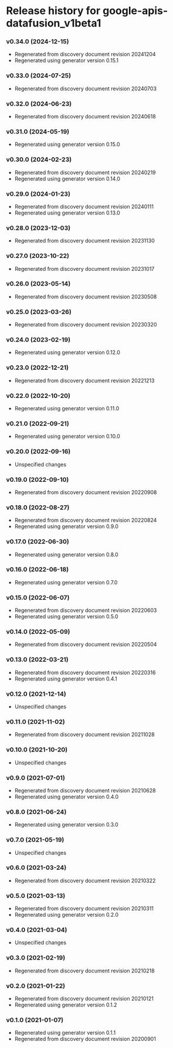 # Release history for google-apis-datafusion_v1beta1

### v0.34.0 (2024-12-15)

* Regenerated from discovery document revision 20241204
* Regenerated using generator version 0.15.1

### v0.33.0 (2024-07-25)

* Regenerated from discovery document revision 20240703

### v0.32.0 (2024-06-23)

* Regenerated from discovery document revision 20240618

### v0.31.0 (2024-05-19)

* Regenerated using generator version 0.15.0

### v0.30.0 (2024-02-23)

* Regenerated from discovery document revision 20240219
* Regenerated using generator version 0.14.0

### v0.29.0 (2024-01-23)

* Regenerated from discovery document revision 20240111
* Regenerated using generator version 0.13.0

### v0.28.0 (2023-12-03)

* Regenerated from discovery document revision 20231130

### v0.27.0 (2023-10-22)

* Regenerated from discovery document revision 20231017

### v0.26.0 (2023-05-14)

* Regenerated from discovery document revision 20230508

### v0.25.0 (2023-03-26)

* Regenerated from discovery document revision 20230320

### v0.24.0 (2023-02-19)

* Regenerated using generator version 0.12.0

### v0.23.0 (2022-12-21)

* Regenerated from discovery document revision 20221213

### v0.22.0 (2022-10-20)

* Regenerated using generator version 0.11.0

### v0.21.0 (2022-09-21)

* Regenerated using generator version 0.10.0

### v0.20.0 (2022-09-16)

* Unspecified changes

### v0.19.0 (2022-09-10)

* Regenerated from discovery document revision 20220908

### v0.18.0 (2022-08-27)

* Regenerated from discovery document revision 20220824
* Regenerated using generator version 0.9.0

### v0.17.0 (2022-06-30)

* Regenerated using generator version 0.8.0

### v0.16.0 (2022-06-18)

* Regenerated using generator version 0.7.0

### v0.15.0 (2022-06-07)

* Regenerated from discovery document revision 20220603
* Regenerated using generator version 0.5.0

### v0.14.0 (2022-05-09)

* Regenerated from discovery document revision 20220504

### v0.13.0 (2022-03-21)

* Regenerated from discovery document revision 20220316
* Regenerated using generator version 0.4.1

### v0.12.0 (2021-12-14)

* Unspecified changes

### v0.11.0 (2021-11-02)

* Regenerated from discovery document revision 20211028

### v0.10.0 (2021-10-20)

* Unspecified changes

### v0.9.0 (2021-07-01)

* Regenerated from discovery document revision 20210628
* Regenerated using generator version 0.4.0

### v0.8.0 (2021-06-24)

* Regenerated using generator version 0.3.0

### v0.7.0 (2021-05-19)

* Unspecified changes

### v0.6.0 (2021-03-24)

* Regenerated from discovery document revision 20210322

### v0.5.0 (2021-03-13)

* Regenerated from discovery document revision 20210311
* Regenerated using generator version 0.2.0

### v0.4.0 (2021-03-04)

* Unspecified changes

### v0.3.0 (2021-02-19)

* Regenerated from discovery document revision 20210218

### v0.2.0 (2021-01-22)

* Regenerated from discovery document revision 20210121
* Regenerated using generator version 0.1.2

### v0.1.0 (2021-01-07)

* Regenerated using generator version 0.1.1
* Regenerated from discovery document revision 20200901

